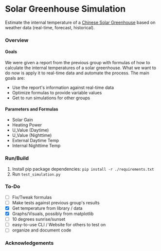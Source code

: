 # Solar Greenhouse Simulation
Estimate the internal temperature of a [Chinese Solar Greenhouse](https://www.appropedia.org/Chinese_Solar_Greenhouse)
based on weather data (real-time, forecast, historical).

### Overview

#### Goals

We were given a report from the previous group with formulas of how to calculate the internal temperatures of a solar greenhouse. What we want to do now is apply it to real-time data and automate the process. The main goals are:

- Use the report's information against real-time data
- Optimize formulas to provide variable values
- Get to run simulations for other groups

#### Parameters and Formulas
- Solar Gain
- Heating Power
- U_Value (Daytime)
- U_Value (Nighttime)
- External Daytime Temp
- Internal Nighttime Temp

### Run/Build
1. Install pip package dependencies: `pip install -r ./requirements.txt`
2. Run `test_simulation.py`

### To-Do
- [ ] Fix/Tweak formulas
- [ ] Make tests against previous group's results
- [x] Get temperature from library / data
- [x] Graphs/Visuals, possibly from matplotlib
- [ ] 10 degrees sunrise/sunset
- [ ] easy-to-use CLI / Website for others to test on
- [ ] organize and document code

### Acknowledgements